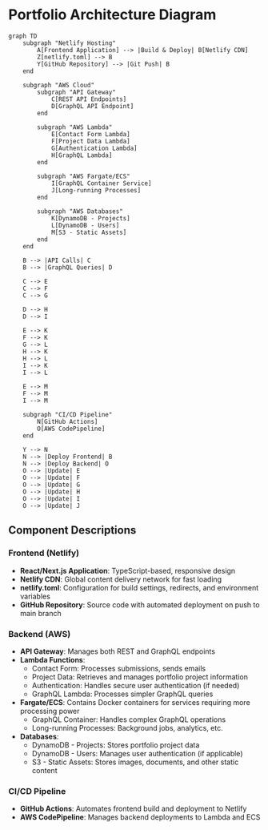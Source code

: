# Portfolio Architecture Diagram

```mermaid
graph TD
    subgraph "Netlify Hosting"
        A[Frontend Application] --> |Build & Deploy| B[Netlify CDN]
        Z[netlify.toml] --> B
        Y[GitHub Repository] --> |Git Push| B
    end
    
    subgraph "AWS Cloud"
        subgraph "API Gateway"
            C[REST API Endpoints]
            D[GraphQL API Endpoint]
        end
        
        subgraph "AWS Lambda"
            E[Contact Form Lambda]
            F[Project Data Lambda]
            G[Authentication Lambda]
            H[GraphQL Lambda]
        end
        
        subgraph "AWS Fargate/ECS"
            I[GraphQL Container Service]
            J[Long-running Processes]
        end
        
        subgraph "AWS Databases"
            K[DynamoDB - Projects]
            L[DynamoDB - Users]
            M[S3 - Static Assets]
        end
    end
    
    B --> |API Calls| C
    B --> |GraphQL Queries| D
    
    C --> E
    C --> F
    C --> G
    
    D --> H
    D --> I
    
    E --> K
    F --> K
    G --> L
    H --> K
    H --> L
    I --> K
    I --> L
    
    E --> M
    F --> M
    I --> M
    
    subgraph "CI/CD Pipeline"
        N[GitHub Actions]
        O[AWS CodePipeline]
    end
    
    Y --> N
    N --> |Deploy Frontend| B
    N --> |Deploy Backend| O
    O --> |Update| E
    O --> |Update| F
    O --> |Update| G
    O --> |Update| H
    O --> |Update| I
    O --> |Update| J
```

## Component Descriptions

### Frontend (Netlify)
- **React/Next.js Application**: TypeScript-based, responsive design
- **Netlify CDN**: Global content delivery network for fast loading
- **netlify.toml**: Configuration for build settings, redirects, and environment variables
- **GitHub Repository**: Source code with automated deployment on push to main branch

### Backend (AWS)
- **API Gateway**: Manages both REST and GraphQL endpoints
- **Lambda Functions**:
  - Contact Form: Processes submissions, sends emails
  - Project Data: Retrieves and manages portfolio project information
  - Authentication: Handles secure user authentication (if needed)
  - GraphQL Lambda: Processes simpler GraphQL queries
- **Fargate/ECS**: Contains Docker containers for services requiring more processing power
  - GraphQL Container: Handles complex GraphQL operations
  - Long-running Processes: Background jobs, analytics, etc.
- **Databases**:
  - DynamoDB - Projects: Stores portfolio project data
  - DynamoDB - Users: Manages user authentication (if applicable)
  - S3 - Static Assets: Stores images, documents, and other static content

### CI/CD Pipeline
- **GitHub Actions**: Automates frontend build and deployment to Netlify
- **AWS CodePipeline**: Manages backend deployments to Lambda and ECS 